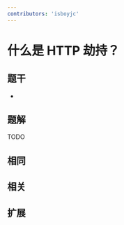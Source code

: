```yaml
---
contributors: 'isboyjc'
---
```


# 什么是 HTTP 劫持？


## 题干

- 



## 题解

<!-- ::: details 点我查看题解 -->

  TODO

<!-- ::: -->



## 相同


## 相关


## 扩展

